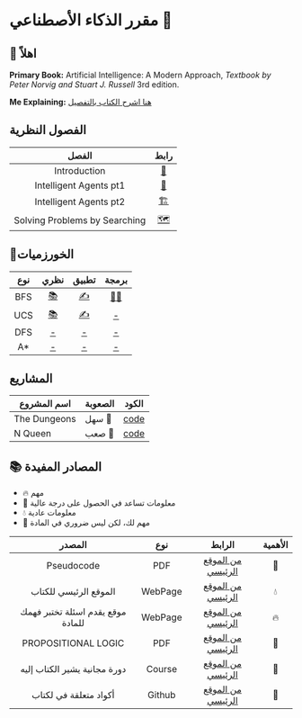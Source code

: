 # مقرر الذكاء الأصطناعي 🤖 
 
## 👋 اهلاً 
**Primary Book:** Artificial Intelligence: A Modern Approach, *Textbook by Peter Norvig and Stuart J. Russell* 3rd edition.  

**Me Explaining:** [هنا اشرح الكتاب بالتفصيل](https://youtube.com/playlist?list=PLlxgGe_pM5G5yAAmfn6pdc8waDL-Ixka8)
## الفصول النظرية
|الفصل|    رابط|
|:------:|:----:|
|Introduction | [🤖](https://youtu.be/ntM34Gpoe3I) |
| Intelligent Agents pt1| [📖](https://youtu.be/Ij3UeWTlMdY) |
| Intelligent Agents pt2| [🏗](https://youtu.be/GV7bwNt-O1Y)  |
| Solving Problems by Searching| [🗺](https://youtu.be/pRM10mXUakQ) |

## 🚀الخورزميات
| نوع | نظري | تطبيق |  برمجة |
|:------:|:-----:|:-----:|:-----:|
| BFS | [📚](https://youtu.be/4TkqImQI7d8)| [✍](https://youtu.be/ETW6glZsl-k) | [👩‍💻](https://youtu.be/Sl3qt64J01A)
| UCS | [📚](https://youtu.be/Eo2vMDrxQgc)| [✍](https://youtu.be/nQycYmCVRBY) | [-]()
| DFS | [-]()| [-]() | [-]()
| A* | [-]()| [-]() | [-]()

## المشاريع 
| اسم المشروع |الصعوبة | الكود |
|-------|---------------|---------------|
|The Dungeons | سهل 🐔 | [code](https://github.com/NinaM31/Ai-Course/tree/main/TheDungeons)|
|N Queen | صعب 🐉 | [code](#)


## 📚 المصادر المفيدة

- 🔥 مهم
- 🌱 معلومات تساعد في الحصول على درجة عالية
- 💧 معلومات عادية 
- 🍜 مهم لك، لكن ليس ضروري  في المادة

| المصدر| نوع| الرابط  |الأهمية
|:-----:|:--------:|:------:|:-------:|
|Pseudocode |PDF| [من الموقع الرئيسي](http://aima.cs.berkeley.edu/algorithms.pdf)| 🌱
|الموقع الرئيسي للكتاب |WebPage| [من الموقع الرئيسي](http://aima.cs.berkeley.edu/)| 💧
| موقع يقدم اسئلة تختبر فهمك للمادة |WebPage| [من الموقع الرئيسي](https://www.sanfoundry.com/artificial-intelligence-questions-answers/)| 🔥
| PROPOSITIONAL LOGIC  |PDF| [من الموقع الرئيسي](https://www.cs.ox.ac.uk/people/michael.wooldridge/teaching/soft-eng/lect07.pdf)| 🌱
| دورة مجانية يشير الكتاب إليه   |Course| [من الموقع الرئيسي](https://www.edx.org/course/artificial-intelligence-ai)| 🍜
| أكواد متعلقة في لكتاب   |Github| [من الموقع الرئيسي](https://github.com/aimacode)| 🍜
